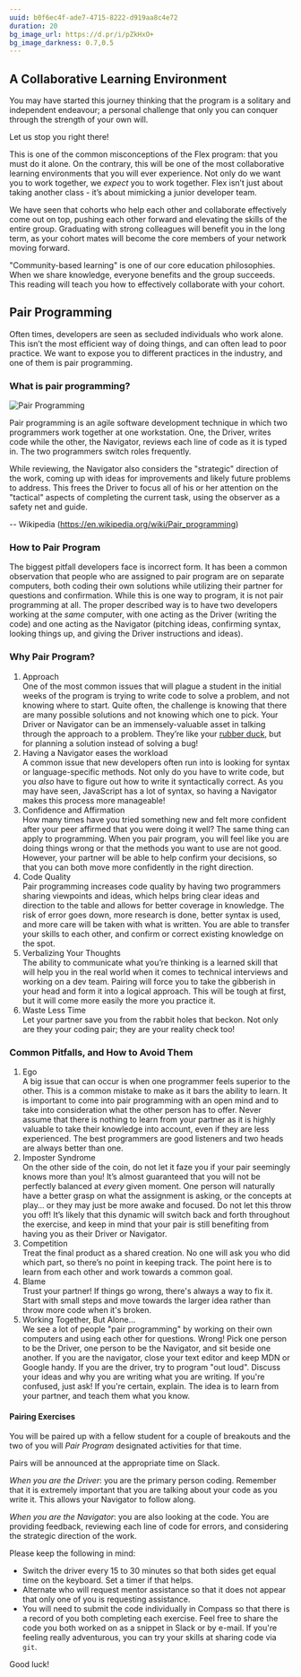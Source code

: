 ```yaml
---
uuid: b0f6ec4f-ade7-4715-8222-d919aa8c4e72
duration: 20
bg_image_url: https://d.pr/i/pZkHxO+
bg_image_darkness: 0.7,0.5
---
```


## A Collaborative Learning Environment

You may have started this journey thinking that the program is a solitary and independent endeavour; a personal challenge that only you can conquer through the strength of your own will.

Let us stop you right there!

This is one of the common misconceptions of the Flex program: that you must do it alone. On the contrary, this will be one of the most collaborative learning environments that you will ever experience. Not only do we want you to work together, we _expect_ you to work together. Flex isn’t just about taking another class - it’s about mimicking a junior developer team.

We have seen that cohorts who help each other and collaborate effectively come out on top, pushing each other forward and elevating the skills of the entire group. Graduating with strong colleagues will benefit you in the long term, as your cohort mates will become the core members of your network moving forward.

"Community-based learning" is one of our core education philosophies. When we share knowledge, everyone benefits and the group succeeds. This reading will teach you how to effectively collaborate with your cohort.

## Pair Programming

Often times, developers are seen as secluded individuals who work alone. This isn’t the most efficient way of doing things, and can often lead to poor practice. We want to expose you to different practices in the industry, and one of them is pair programming.

### What is pair programming?

![Pair Programming](https://i.imgur.com/lIxMh2v.jpg)

Pair programming is an agile software development technique in which two programmers work together at one workstation. One, the Driver, writes code while the other, the Navigator, reviews each line of code as it is typed in. The two programmers switch roles frequently.

While reviewing, the Navigator also considers the "strategic" direction of the work, coming up with ideas for improvements and likely future problems to address. This frees the Driver to focus all of his or her attention on the "tactical" aspects of completing the current task, using the observer as a safety net and guide.

-- Wikipedia (<https://en.wikipedia.org/wiki/Pair_programming>)

### How to Pair Program

The biggest pitfall developers face is incorrect form. It has been a common observation that people who are assigned to pair program are on separate computers, both coding their own solutions while utilizing their partner for questions and confirmation. While this is one way to program, it is not pair programming at all. The proper described way is to have two developers working at the _same_ computer, with one acting as the Driver (writing the code) and one acting as the Navigator (pitching ideas, confirming syntax, looking things up, and giving the Driver instructions and ideas).

### Why Pair Program?

1. Approach<br>
One of the most common issues that will plague a student in the initial weeks of the program is trying to write code to solve a problem, and not knowing where to start. Quite often, the challenge is knowing that there are many possible solutions and not knowing which one to pick. Your Driver or Navigator can be an immensely-valuable asset in talking through the approach to a problem. They’re like your [rubber duck](/3efc1b8a-78df-43dd-a739-80682ec3d182), but for planning a solution instead of solving a bug!
2. Having a Navigator eases the workload<br>
A common issue that new developers often run into is looking for syntax or language-specific methods. Not only do you have to write code, but you _also_ have to figure out how to write it syntactically correct. As you may have seen, JavaScript has a lot of syntax, so having a Navigator makes this process more manageable!
3. Confidence and Affirmation<br>
How many times have you tried something new and felt more confident after your peer affirmed that you were doing it well? The same thing can apply to programming. When you pair program, you will feel like you are doing things wrong or that the methods you want to use are not good. However, your partner will be able to help confirm your decisions, so that you can both move more confidently in the right direction.
4. Code Quality<br>
Pair programming increases code quality by having two programmers sharing viewpoints and ideas, which helps bring clear ideas and direction to the table and allows for better coverage in knowledge. The risk of error goes down, more research is done, better syntax is used, and more care will be taken with what is written. You are able to transfer your skills to each other, and confirm or correct existing knowledge on the spot.
5. Verbalizing Your Thoughts<br>
The ability to communicate what you’re thinking is a learned skill that will help you in the real world when it comes to technical interviews and working on a dev team. Pairing will force you to take the gibberish in your head and form it into a logical approach. This will be tough at first, but it will come more easily the more you practice it.
6. Waste Less Time<br>
Let your partner save you from the rabbit holes that beckon. Not only are they your coding pair; they are your reality check too!

### Common Pitfalls, and How to Avoid Them

1. Ego<br>
A big issue that can occur is when one programmer feels superior to the other. This is a common mistake to make as it bars the ability to learn. It is important to come into pair programming with an open mind and to take into consideration what the other person has to offer. Never assume that there is nothing to learn from your partner as it is highly valuable to take their knowledge into account, even if they are less experienced. The best programmers are good listeners and two heads are always better than one.
2. Imposter Syndrome<br>
On the other side of the coin, do not let it faze you if your pair seemingly knows more than you! It’s almost guaranteed that you will not be perfectly balanced at _every_ given moment. One person will naturally have a better grasp on what the assignment is asking, or the concepts at play… or they may just be more awake and focused. Do not let this throw you off! It’s likely that this dynamic will switch back and forth throughout the exercise, and keep in mind that your pair is still benefiting from having you as their Driver or Navigator.
3. Competition<br>
Treat the final product as a shared creation. No one will ask you who did which part, so there’s no point in keeping track. The point here is to learn from each other and work towards a common goal.
4. Blame<br>
Trust your partner! If things go wrong, there's always a way to fix it. Start with small steps and move towards the larger idea rather than throw more code when it's broken.
5. Working Together, But Alone...<br>
We see a lot of people "pair programming" by working on their own computers and using each other for questions. Wrong! Pick one person to be the Driver, one person to be the Navigator, and sit beside one another. If you are the navigator, close your text editor and keep MDN or Google handy. If you are the driver, try to program "out loud". Discuss your ideas and why you are writing what you are writing. If you're confused, just ask! If you're certain, explain. The idea is to learn from your partner, and teach them what you know.


#### Pairing Exercises

You will be paired up with a fellow student for a couple of breakouts and the two of you will _Pair Program_ designated activities for that time. 

Pairs will be announced at the appropriate time on Slack. 

*When you are the Driver*: you are the primary person coding. Remember that it is extremely important that you are talking about your code as you write it. This allows your Navigator to follow along.

*When you are the Navigator*: you are also looking at the code. You are providing feedback, reviewing each line of code for errors, and considering the strategic direction of the work.

Please keep the following in mind:

- Switch the driver every 15 to 30 minutes so that both sides get equal time on the keyboard. Set a timer if that helps.
- Alternate who will request mentor assistance so that it does not appear that only one of you is requesting assistance.
- You will need to submit the code individually in Compass so that there is a record of you both completing each exercise. Feel free to share the code you both worked on as a snippet in Slack or by e-mail. If you're feeling really adventurous, you can try your skills at sharing code via `git`.

Good luck!
